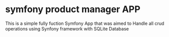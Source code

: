 # symfony product manager APP

This is a simple fully fuction Symfony App that was aimed to Handle all crud operations using Synfony framework with SQLite Database
